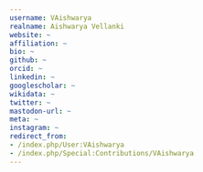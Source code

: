 ```yaml
---
username: VAishwarya
realname: Aishwarya Vellanki
website: ~
affiliation: ~
bio: ~
github: ~
orcid: ~
linkedin: ~
googlescholar: ~
wikidata: ~
twitter: ~
mastodon-url: ~
meta: ~
instagram: ~
redirect_from:
- /index.php/User:VAishwarya
- /index.php/Special:Contributions/VAishwarya
---
```

